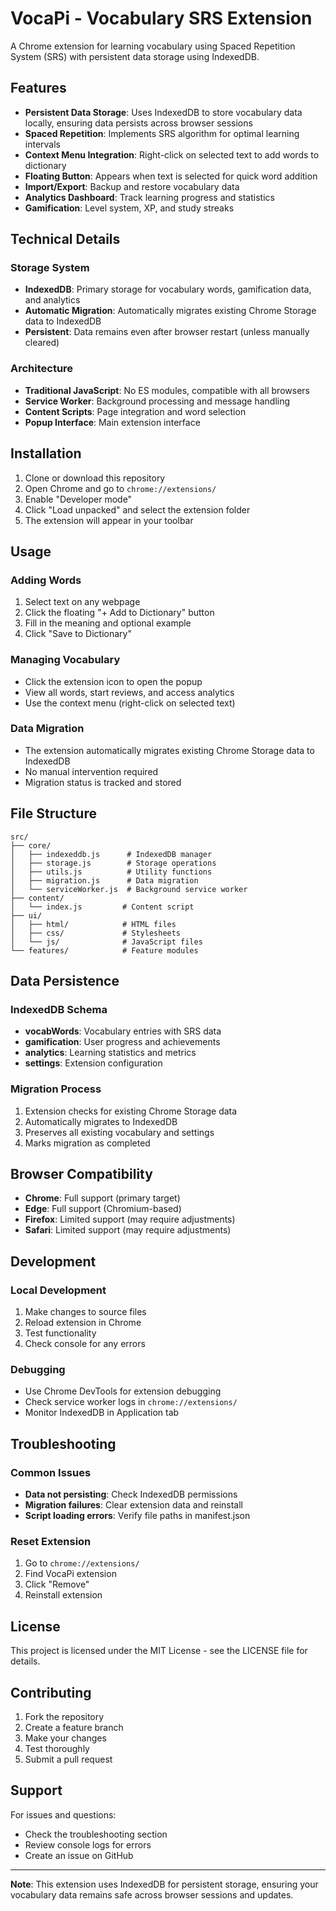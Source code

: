 # VocaPi - Vocabulary SRS Extension

A Chrome extension for learning vocabulary using Spaced Repetition System (SRS) with persistent data storage using IndexedDB.

## Features

- **Persistent Data Storage**: Uses IndexedDB to store vocabulary data locally, ensuring data persists across browser sessions
- **Spaced Repetition**: Implements SRS algorithm for optimal learning intervals
- **Context Menu Integration**: Right-click on selected text to add words to dictionary
- **Floating Button**: Appears when text is selected for quick word addition
- **Import/Export**: Backup and restore vocabulary data
- **Analytics Dashboard**: Track learning progress and statistics
- **Gamification**: Level system, XP, and study streaks

## Technical Details

### Storage System

- **IndexedDB**: Primary storage for vocabulary words, gamification data, and analytics
- **Automatic Migration**: Automatically migrates existing Chrome Storage data to IndexedDB
- **Persistent**: Data remains even after browser restart (unless manually cleared)

### Architecture

- **Traditional JavaScript**: No ES modules, compatible with all browsers
- **Service Worker**: Background processing and message handling
- **Content Scripts**: Page integration and word selection
- **Popup Interface**: Main extension interface

## Installation

1. Clone or download this repository
2. Open Chrome and go to `chrome://extensions/`
3. Enable "Developer mode"
4. Click "Load unpacked" and select the extension folder
5. The extension will appear in your toolbar

## Usage

### Adding Words

1. Select text on any webpage
2. Click the floating "+ Add to Dictionary" button
3. Fill in the meaning and optional example
4. Click "Save to Dictionary"

### Managing Vocabulary

- Click the extension icon to open the popup
- View all words, start reviews, and access analytics
- Use the context menu (right-click on selected text)

### Data Migration

- The extension automatically migrates existing Chrome Storage data to IndexedDB
- No manual intervention required
- Migration status is tracked and stored

## File Structure

```
src/
├── core/
│   ├── indexeddb.js      # IndexedDB manager
│   ├── storage.js        # Storage operations
│   ├── utils.js          # Utility functions
│   ├── migration.js      # Data migration
│   └── serviceWorker.js  # Background service worker
├── content/
│   └── index.js         # Content script
├── ui/
│   ├── html/            # HTML files
│   ├── css/             # Stylesheets
│   └── js/              # JavaScript files
└── features/            # Feature modules
```

## Data Persistence

### IndexedDB Schema

- **vocabWords**: Vocabulary entries with SRS data
- **gamification**: User progress and achievements
- **analytics**: Learning statistics and metrics
- **settings**: Extension configuration

### Migration Process

1. Extension checks for existing Chrome Storage data
2. Automatically migrates to IndexedDB
3. Preserves all existing vocabulary and settings
4. Marks migration as completed

## Browser Compatibility

- **Chrome**: Full support (primary target)
- **Edge**: Full support (Chromium-based)
- **Firefox**: Limited support (may require adjustments)
- **Safari**: Limited support (may require adjustments)

## Development

### Local Development

1. Make changes to source files
2. Reload extension in Chrome
3. Test functionality
4. Check console for any errors

### Debugging

- Use Chrome DevTools for extension debugging
- Check service worker logs in `chrome://extensions/`
- Monitor IndexedDB in Application tab

## Troubleshooting

### Common Issues

- **Data not persisting**: Check IndexedDB permissions
- **Migration failures**: Clear extension data and reinstall
- **Script loading errors**: Verify file paths in manifest.json

### Reset Extension

1. Go to `chrome://extensions/`
2. Find VocaPi extension
3. Click "Remove"
4. Reinstall extension

## License

This project is licensed under the MIT License - see the LICENSE file for details.

## Contributing

1. Fork the repository
2. Create a feature branch
3. Make your changes
4. Test thoroughly
5. Submit a pull request

## Support

For issues and questions:

- Check the troubleshooting section
- Review console logs for errors
- Create an issue on GitHub

---

**Note**: This extension uses IndexedDB for persistent storage, ensuring your vocabulary data remains safe across browser sessions and updates.
